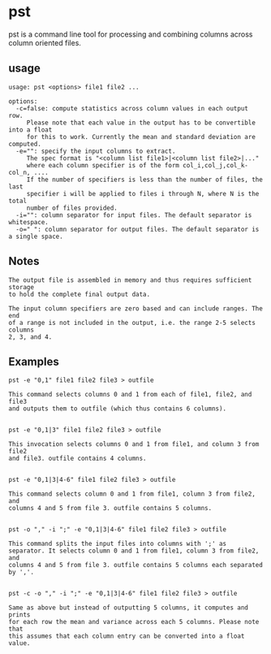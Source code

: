 pst
===

pst is a command line tool for processing and combining columns across column oriented files.

usage
-----

    usage: pst <options> file1 file2 ...

    options:
      -c=false: compute statistics across column values in each output row.
         Please note that each value in the output has to be convertible into a float
         for this to work. Currently the mean and standard deviation are computed.
      -e="": specify the input columns to extract.
         The spec format is "<column list file1>|<column list file2>|..."
         where each column specifier is of the form col_i,col_j,col_k-col_n, ....
         If the number of specifiers is less than the number of files, the last
         specifier i will be applied to files i through N, where N is the total
         number of files provided.
      -i="": column separator for input files. The default separator is whitespace.
      -o=" ": column separator for output files. The default separator is a single space.

Notes
------

    The output file is assembled in memory and thus requires sufficient storage
    to hold the complete final output data.

    The input column specifiers are zero based and can include ranges. The end
    of a range is not included in the output, i.e. the range 2-5 selects columns
    2, 3, and 4.

Examples
---------

    pst -e "0,1" file1 file2 file3 > outfile

    This command selects columns 0 and 1 from each of file1, file2, and file3
   	and outputs them to outfile (which thus contains 6 columns).


    pst -e "0,1|3" file1 file2 file3 > outfile

    This invocation selects columns 0 and 1 from file1, and column 3 from file2
    and file3. outfile contains 4 columns.


    pst -e "0,1|3|4-6" file1 file2 file3 > outfile

    This command selects column 0 and 1 from file1, column 3 from file2, and
    columns 4 and 5 from file 3. outfile contains 5 columns.


    pst -o "," -i ";" -e "0,1|3|4-6" file1 file2 file3 > outfile

    This command splits the input files into columns with ';' as
    separator. It selects column 0 and 1 from file1, column 3 from file2, and
    columns 4 and 5 from file 3. outfile contains 5 columns each separated
    by ','.


    pst -c -o "," -i ";" -e "0,1|3|4-6" file1 file2 file3 > outfile

    Same as above but instead of outputting 5 columns, it computes and prints
    for each row the mean and variance across each 5 columns. Please note that
    this assumes that each column entry can be converted into a float value.
